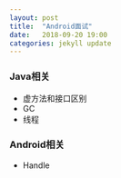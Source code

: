 ```yaml
---
layout: post
title:  "Android面试"
date:   2018-09-20 19:00
categories: jekyll update
---
```


### Java相关
* 虚方法和接口区别
* GC
* 线程

### Android相关
* Handle

[ndk_site]: https://developer.android.com/ndk/guides/?hl=zh-cn